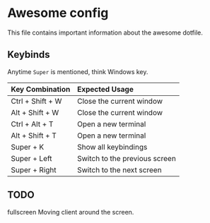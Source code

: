 # Awesome config
This file contains important information about the awesome dotfile.

## Keybinds

Anytime `Super` is mentioned, think Windows key.

| Key Combination  | Expected Usage                |
|:-----------------|:------------------------------|
| Ctrl + Shift + W | Close the current window      |
| Alt + Shift + W  | Close the current window      |
| Ctrl + Alt + T   | Open a new terminal           |
| Alt + Shift + T  | Open a new terminal           |
| Super + K        | Show all keybindings          |
| Super + Left     | Switch to the previous screen |
| Super + Right    | Switch to the next screen     |

## TODO

fullscreen
Moving client around the screen.
